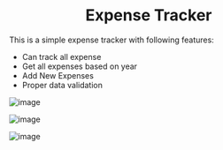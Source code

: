 <h1 align="center">Expense Tracker</h1>

This is a simple expense tracker with following features:
  - Can track all expense
  - Get all expenses based on year
  - Add New Expenses
  - Proper data validation
  
  ![image](https://user-images.githubusercontent.com/37900854/158052737-6e12e82d-0b78-4399-a1b0-358457e3fe91.png)


![image](https://user-images.githubusercontent.com/37900854/158052745-adc849ff-038f-4d0a-90f6-aa9ffb7849a2.png)


![image](https://user-images.githubusercontent.com/37900854/158052751-3cbbe619-98e5-4729-babf-e6b0aad64c25.png)
